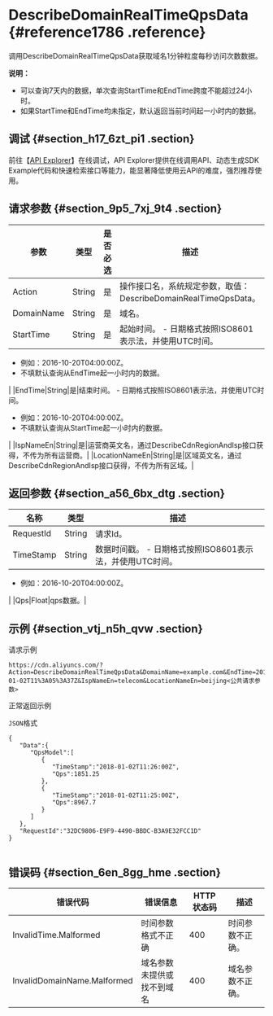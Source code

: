# DescribeDomainRealTimeQpsData {#reference1786 .reference}

调用DescribeDomainRealTimeQpsData获取域名1分钟粒度每秒访问次数数据。

**说明：** 

-   可以查询7天内的数据，单次查询StartTime和EndTime跨度不能超过24小时。
-   如果StartTime和EndTime均未指定，默认返回当前时间起一小时内的数据。

## 调试 {#section_h17_6zt_pi1 .section}

前往【[API Explorer](https://api.aliyun.com/#/?product=Cdn&api=DescribeDomainRealTimeQpsData)】在线调试，API Explorer提供在线调用API、动态生成SDK Example代码和快速检索接口等能力，能显著降低使用云API的难度，强烈推荐使用。

## 请求参数 {#section_9p5_7xj_9t4 .section}

|参数|类型|是否必选|描述|
|--|--|----|--|
|Action|String|是|操作接口名，系统规定参数，取值：DescribeDomainRealTimeQpsData。|
|DomainName|String|是|域名。|
|StartTime|String|是|起始时间。 -   日期格式按照ISO8601表示法，并使用UTC时间。
-   例如：2016-10-20T04:00:00Z。
-   不填默认查询从EndTime起一小时内的数据。

 |
|EndTime|String|是|结束时间。 -   日期格式按照ISO8601表示法，并使用UTC时间。
-   例如：2016-10-20T04:00:00Z。
-   不填默认查询从StartTime起一小时内的数据。

 |
|IspNameEn|String|是|运营商英文名，通过DescribeCdnRegionAndIsp接口获得，不传为所有运营商。|
|LocationNameEn|String|是|区域英文名，通过DescribeCdnRegionAndIsp接口获得，不传为所有区域。|

## 返回参数 {#section_a56_6bx_dtg .section}

|名称|类型|描述|
|--|--|--|
|RequestId|String|请求Id。|
|TimeStamp|String|数据时间戳。 -   日期格式按照ISO8601表示法，并使用UTC时间。
-   例如：2016-10-20T04:00:00Z。

 |
|Qps|Float|qps数据。|

## 示例 {#section_vtj_n5h_qvw .section}

请求示例

``` {#codeblock_vin_73w_txx}
https://cdn.aliyuncs.com/?Action=DescribeDomainRealTimeQpsData&DomainName=example.com&EndTime=2018-01-02T11%3A05%3A37Z&IspNameEn=telecom&LocationNameEn=beijing<公共请求参数>
```

正常返回示例

`JSON`格式

``` {#codeblock_4jo_say_bp1 .language-json}
{
   "Data":{
      "QpsModel":[
         {
            "TimeStamp":"2018-01-02T11:26:00Z",
            "Qps":1851.25
         },
         {
            "TimeStamp":"2018-01-02T11:25:00Z",
            "Qps":8967.7
         }
      ]
   },
   "RequestId":"32DC9806-E9F9-4490-BBDC-B3A9E32FCC1D"
}
			
```

## 错误码 {#section_6en_8gg_hme .section}

|错误代码|错误信息|HTTP 状态码|描述|
|----|----|--------|--|
|InvalidTime.Malformed|时间参数格式不正确|400|时间参数不正确。|
|InvalidDomainName.Malformed|域名参数未提供或找不到域名|400|域名参数不正确。|

